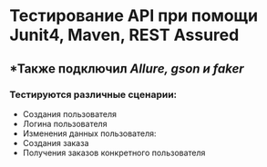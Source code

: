 # Тестирование API при помощи Junit4, Maven, **REST Assured**
## *Также подключил *Allure, gson и faker*
### Тестируются различные сценарии:
- Создания пользователя
- Логина пользователя
- Изменения данных пользователя:
- Создания заказа
- Получения заказов конкретного пользователя
